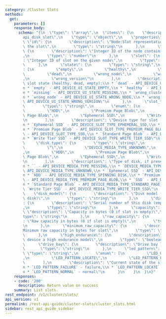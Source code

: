 ```yaml
---
category: /Cluster Slots
methods:
  get:
    parameters: []
    response_body:
      schema: "{\n  \"type\": \"array\",\n  \"items\": {\n    \"description\": \"\
        api_disk_slot\",\n    \"type\": \"object\",\n    \"properties\": {\n     \
        \ \"id\": {\n        \"description\": \"Node:Slot representation identifying\
        \ the slot\",\n        \"type\": \"string\"\n      },\n      \"node_id\":\
        \ {\n        \"description\": \"Integer ID of the node containing the slot.\"\
        ,\n        \"type\": \"number\"\n      },\n      \"slot\": {\n        \"description\"\
        : \"Integer ID of slot on the given node\",\n        \"type\": \"number\"\n\
        \      },\n      \"state\": {\n        \"type\": \"string\",\n        \"enum\"\
        : [\n          \"empty\",\n          \"healthy\",\n          \"missing\",\n\
        \          \"dead\",\n          \"wrong_node\",\n          \"wrong_cluster\"\
        ,\n          \"wrong_version\"\n        ],\n        \"description\": \"Disk\
        \ slot state (healthy, dead, empty):\\n * `dead` - API_DEVICE_UI_STATE_DEAD,\\\
        n * `empty` - API_DEVICE_UI_STATE_EMPTY,\\n * `healthy` - API_DEVICE_UI_STATE_HEALTHY,\\\
        n * `missing` - API_DEVICE_UI_STATE_MISSING,\\n * `wrong_cluster` - API_DEVICE_UI_STATE_WRONG_CLUSTER,\\\
        n * `wrong_node` - API_DEVICE_UI_STATE_WRONG_NODE,\\n * `wrong_version` -\
        \ API_DEVICE_UI_STATE_WRONG_VERSION\"\n      },\n      \"slot_type\": {\n\
        \        \"type\": \"string\",\n        \"enum\": [\n          \"SSD\",\n\
        \          \"HDD\",\n          \"Premium Page Blob\",\n          \"Standard\
        \ Page Blob\",\n          \"Ephemeral SSD\",\n          \"Write Tier SSD\"\
        \n        ],\n        \"description\": \"Device type for slot (SSD, HDD):\\\
        n * `Ephemeral SSD` - API_DEVICE_SLOT_TYPE_EPHEMERAL_SSD,\\n * `HDD` - API_DEVICE_SLOT_TYPE_SPINNING_DISK,\\\
        n * `Premium Page Blob` - API_DEVICE_SLOT_TYPE_PREMIUM_PAGE_BLOB,\\n * `SSD`\
        \ - API_DEVICE_SLOT_TYPE_SSD,\\n * `Standard Page Blob` - API_DEVICE_SLOT_TYPE_STANDARD_PAGE_BLOB,\\\
        n * `Write Tier SSD` - API_DEVICE_SLOT_TYPE_WRITE_TIER_SSD\"\n      },\n \
        \     \"disk_type\": {\n        \"type\": \"string\",\n        \"enum\": [\n\
        \          \"\",\n          \"DEVICE_MEDIA_TYPE_UNKNOWN\",\n          \"SSD\"\
        ,\n          \"HDD\",\n          \"Premium Page Blob\",\n          \"Standard\
        \ Page Blob\",\n          \"Ephemeral SSD\",\n          \"Write Tier SSD\"\
        \n        ],\n        \"description\": \"Type of disk, if present (SSD, HDD):\\\
        n * `` - API_DEVICE_MEDIA_TYPE_MISSING,\\n * `DEVICE_MEDIA_TYPE_UNKNOWN` -\
        \ API_DEVICE_MEDIA_TYPE_UNKNOWN,\\n * `Ephemeral SSD` - API_DEVICE_MEDIA_TYPE_EPHEMERAL_SSD,\\\
        n * `HDD` - API_DEVICE_MEDIA_TYPE_SPINNING_DISK,\\n * `Premium Page Blob`\
        \ - API_DEVICE_MEDIA_TYPE_PREMIUM_PAGE_BLOB,\\n * `SSD` - API_DEVICE_MEDIA_TYPE_SSD,\\\
        n * `Standard Page Blob` - API_DEVICE_MEDIA_TYPE_STANDARD_PAGE_BLOB,\\n *\
        \ `Write Tier SSD` - API_DEVICE_MEDIA_TYPE_WRITE_TIER_SSD\"\n      },\n  \
        \    \"disk_model\": {\n        \"description\": \"Disk model (empty if no\
        \ disk)\",\n        \"type\": \"string\"\n      },\n      \"disk_serial_number\"\
        : {\n        \"description\": \"Serial number of this disk (empty if no disk)\"\
        ,\n        \"type\": \"string\"\n      },\n      \"capacity\": {\n       \
        \ \"description\": \"Capacity in bytes (0 if slot is empty)\",\n        \"\
        type\": \"string\"\n      },\n      \"raw_capacity\": {\n        \"description\"\
        : \"Raw capacity in bytes (0 if slot is empty)\",\n        \"type\": \"string\"\
        \n      },\n      \"minimum_raw_capacity\": {\n        \"description\": \"\
        Minimum raw capacity in bytes for slot\",\n        \"type\": \"string\"\n\
        \      },\n      \"high_endurance\": {\n        \"description\": \"Is this\
        \ device a high endurance model\",\n        \"type\": \"boolean\"\n      },\n\
        \      \"drive_bay\": {\n        \"description\": \"Drive bay label\",\n \
        \       \"type\": \"string\"\n      },\n      \"led_pattern\": {\n       \
        \ \"type\": \"string\",\n        \"enum\": [\n          \"LED_PATTERN_NORMAL\"\
        ,\n          \"LED_PATTERN_LOCATE\",\n          \"LED_PATTERN_FAILURE\"\n\
        \        ],\n        \"description\": \"Current state of the slot's LED:\\\
        n * `LED_PATTERN_FAILURE` - failure,\\n * `LED_PATTERN_LOCATE` - locate,\\\
        n * `LED_PATTERN_NORMAL` - normal\"\n      }\n    }\n  }\n}"
    responses:
    - code: '200'
      description: Return value on success
    summary: List slots.
rest_endpoint: /v1/cluster/slots/
api_version: v1
permalink: /rest-api-guide/cluster-slots/cluster_slots.html
sidebar: rest_api_guide_sidebar
---
```

